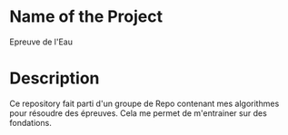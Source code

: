 # Name of the Project

Epreuve de l'Eau

# Description

Ce repository fait parti d'un groupe de Repo contenant mes algorithmes pour résoudre des épreuves.
Cela me permet de m'entrainer sur des fondations.

